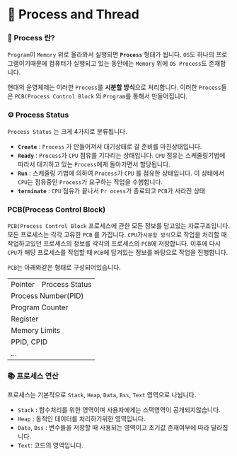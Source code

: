 # 💾 Process and Thread
### 🔨 Process 란?
`Program`이 `Memory` 위로 올라와서 실행되면 **`Process`** 형태가 됩니다.
`OS`도 하나의 프로그램이기때문에 컴퓨터가 실행되고 있는 동안에는 `Memory`
위에 `OS Process`도 존재합니다.

현대의 운영체제는 이러한 `Process`를 **시분할 방식**으로 처리합니다.
이러한 `Process`들은 `PCB(Process Control Block` 와 `Program`를 통해서 만들어집니다.

### ⚙️ Process Status

`Process Status` 는 크게 4가지로 분류됩니다.
- **`Create`** : `Process` 가 만들어져서 대기상태로 갈 준비를 마친상태입니다.
- **`Ready`** : `Process`가 `CPU` 점유를 기다리는 상태입니다. `CPU` 점유는 스케줄링기법에 따라서 대기하고 있는 `Process`에게 돌아가면서 할당됩니다. 
-  **`Run`** : 스케줄링 기법에 의하여 `Process`가 `CPU` 를 점유한 상태입니다. 이 상태에서 `CPU`는 점유중인 `Process`가 요구하는 작업을 수행합니다.
- **`terminate`** : `CPU` 점유가 끝나서 `Pr ocess`가 종료되고 `PCB`가 사라진 상태

### PCB(Process Control Block)
`PCB(Process Control Block` 프로세스에 관한 모든 정보를 담고있는 자료구조입니다. 모든 프로세스는 각각 고유한 `PCB` 를 가집니다. `CPU`가`시분할 방식`으로 작업을 처리할 때 작업하고있던 프로세스의 정보를 각각의 프로세스의 `PCB`에 저장합니다. 이후에 다시 `CPU`가 해당 프로세스를 작업할 때 `PCB`에 담겨있는 정보를 바탕으로 작업을 진행합니다. 

`PCB`는 아래와같은 형태로 구성되어있습니다.
<table>
<tr>
<td>Pointer</td>
<td>Process Status</td>
</tr>
<tr>
<td colspan="2">Process Number(PID)</td>
</tr>
<tr>
<td colspan="2">Program Counter</td>
</tr>
<tr>
<td colspan="2">Register</td>
</tr>
<tr>
<td colspan="2">Memory Limits</td>
</tr>
<tr>
<td colspan="2">PPID, CPID</td>
</tr>
<tr>
<td colspan="2">...</td>
</tr>
</table>

### 📚 프로세스 연산

프로세스는 기본적으로 `Stack`, `Heap`, `Data`, `Bss`, `Text` 영역으로  나뉩니다.

- `Stack` : 함수처리를 위한 영역이며 사용자에게는 스택영역이 공개되지않습니다.
- `Heap`   : 동적인 데이터를 처리하기위한 영역입니다.
- `Data`, `Bss` : 변수들을 저장할 때 사용되는 영역이고 초기값 존재여부에 따라 달라집니다.
- `Text`: 코드의 영역입니다.




